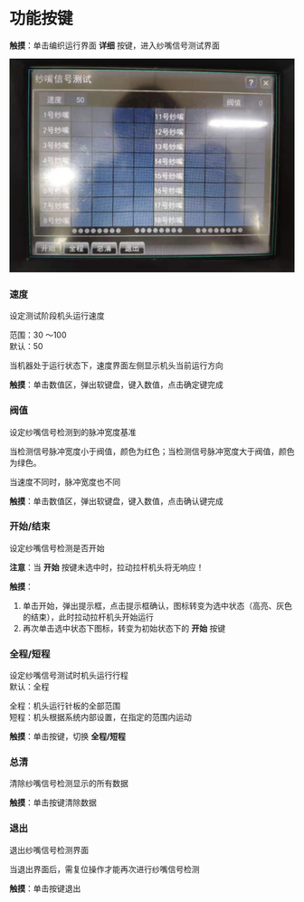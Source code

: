 # 功能按键

**触摸**：单击编织运行界面 **详细** 按键，进入纱嘴信号测试界面

![](../.gitbook/assets/zi-pao-shi-sha-zui.jpg)

### 速度

设定测试阶段机头运行速度

范围：30 ～100  
默认：50

当机器处于运行状态下，速度界面左侧显示机头当前运行方向

**触摸**：单击数值区，弹出软键盘，键入数值，点击确定键完成

### 阀值

设定纱嘴信号检测到的脉冲宽度基准

当检测信号脉冲宽度小于阀值，颜色为红色；当检测信号脉冲宽度大于阀值，颜色为绿色。

当速度不同时，脉冲宽度也不同

**触摸**：单击数值区，弹出软键盘，键入数值，点击确认键完成

### 开始/结束

设定纱嘴信号检测是否开始



**注意**：当 **开始** 按键未选中时，拉动拉杆机头将无响应！

**触摸**：

1. 单击开始，弹出提示框，点击提示框确认，图标转变为选中状态（高亮、灰色的结束），此时拉动拉杆机头开始运行
2. 再次单击选中状态下图标，转变为初始状态下的 **开始** 按键

### 全程/短程

设定纱嘴信号测试时机头运行行程  
默认：全程

全程：机头运行针板的全部范围  
短程：机头根据系统内部设置，在指定的范围内运动

**触摸**：单击按键，切换 **全程/短程**

### 总清

清除纱嘴信号检测显示的所有数据

**触摸**：单击按键清除数据

### 退出

退出纱嘴信号检测界面

当退出界面后，需复位操作才能再次进行纱嘴信号检测

**触摸**：单击按键退出



